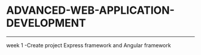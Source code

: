 # ADVANCED-WEB-APPLICATION-DEVELOPMENT
----------------------------------------------
week 1
 -Create project Express framework and Angular framework